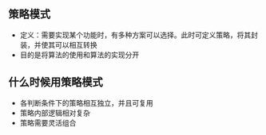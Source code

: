 ## 策略模式
- 定义：需要实现某个功能时，有多种方案可以选择。此时可定义策略，将其封装，并使其可以相互转换
- 目的是将算法的使用和算法的实现分开

## 什么时候用策略模式
- 各判断条件下的策略相互独立，并且可复用
- 策略内部逻辑相对复杂
- 策略需要灵活组合